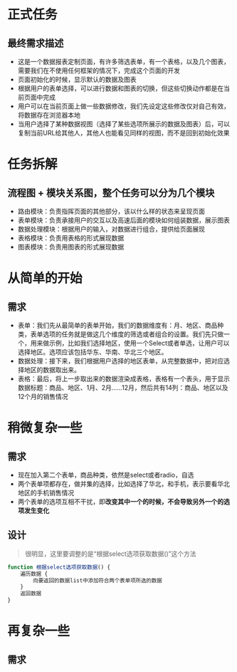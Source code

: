 # 正式任务

## 最终需求描述

- 这是一个数据报表定制页面，有许多筛选表单，有一个表格，以及几个图表，需要我们在不使用任何框架的情况下，完成这个页面的开发
- 页面初始化的时候，显示默认的数据及图表
- 根据用户的表单选择，可以进行数据和图表的切换，但这些切换动作都是在当前页面中完成
- 用户可以在当前页面上做一些数据修改，我们先设定这些修改仅对自己有效，将数据存在浏览器本地
- 当用户选择了某种数据视图（选择了某些选项所展示的数据及图表）后，可以复制当前URL给其他人，其他人也能看见同样的视图，而不是回到初始化效果

# 任务拆解

## 流程图 + 模块关系图，整个任务可以分为几个模块

- 路由模块：负责指挥页面的其他部分，该以什么样的状态来呈现页面 
- 表单模块：负责承接用户的交互以及高速后面的模块如何组装数据，展示图表
- 数据处理模块：根据用户的输入，对数据进行组合，提供给页面展现
- 表格模块：负责用表格的形式展现数据
- 图表模块：负责用图表的形式展现数据

# 从简单的开始

## 需求

- 表单：我们先从最简单的表单开始，我们的数据维度有：月、地区、商品种类，表单选项的任务就是做这几个维度的筛选或者组合的设置。我们先只做一个，用来做示例，比如我们选择地区，使用一个Select或者单选，让用户可以选择地区。选项应该包括华东、华南、华北三个地区。
- 数据处理：接下来，我们根据用户选择的地区表单，从完整数据中，把对应选择地区的数据取出来。
- 表格：最后，将上一步取出来的数据渲染成表格，表格有一个表头，用于显示数据标题：商品、地区、1月、2月......12月，然后共有14列：商品、地区以及12个月的销售情况

# 稍微复杂一些

## 需求

- 现在加入第二个表单，商品种类，依然是select或者radio，自选
- 两个表单项都存在，做并集的选择，比如选择了华北，和手机，表示要看华北地区的手机销售情况
- 两个表单的选项互相不干扰，即**改变其中一个的时候，不会导致另外一个的选项发生变化**

## 设计

> 很明显，这里要调整的是“根据select选项获取数据()”这个方法

``` javascript
function 根据select选项获取数据() {
    遍历数据 {
        向要返回的数据list中添加符合两个表单项所选的数据
    }
    返回数据
}
```

# 再复杂一些

## 需求